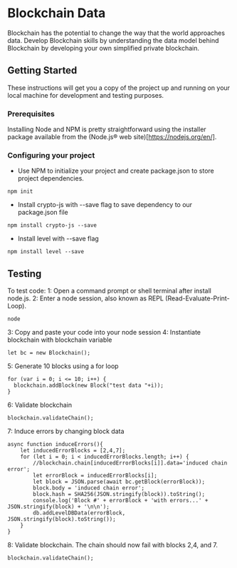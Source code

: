 # Blockchain Data

Blockchain has the potential to change the way that the world approaches data. Develop Blockchain skills by understanding the data model behind Blockchain by developing your own simplified private blockchain.

## Getting Started

These instructions will get you a copy of the project up and running on your local machine for development and testing purposes.

### Prerequisites

Installing Node and NPM is pretty straightforward using the installer package available from the (Node.js® web site)[https://nodejs.org/en/].

### Configuring your project

- Use NPM to initialize your project and create package.json to store project dependencies.
```
npm init
```
- Install crypto-js with --save flag to save dependency to our package.json file
```
npm install crypto-js --save
```
- Install level with --save flag
```
npm install level --save
```

## Testing

To test code:
1: Open a command prompt or shell terminal after install node.js.
2: Enter a node session, also known as REPL (Read-Evaluate-Print-Loop).
```
node
```
3: Copy and paste your code into your node session
4: Instantiate blockchain with blockchain variable
```
let bc = new Blockchain();
```
5: Generate 10 blocks using a for loop
```
for (var i = 0; i <= 10; i++) {
  blockchain.addBlock(new Block("test data "+i));
}
```
6: Validate blockchain
```
blockchain.validateChain();
```
7: Induce errors by changing block data
```
async function induceErrors(){
    let inducedErrorBlocks = [2,4,7];
    for (let i = 0; i < inducedErrorBlocks.length; i++) {
        //blockchain.chain[inducedErrorBlocks[i]].data='induced chain error';
        let errorBlock = inducedErrorBlocks[i];
        let block = JSON.parse(await bc.getBlock(errorBlock));
        block.body = 'induced chain error';
        block.hash = SHA256(JSON.stringify(block)).toString();
        console.log('Block #' + errorBlock + 'with errors...' + JSON.stringify(block) + '\n\n');
        db.addLevelDBData(errorBlock, JSON.stringify(block).toString());
    } 
}
```
8: Validate blockchain. The chain should now fail with blocks 2,4, and 7.
```
blockchain.validateChain();
```
